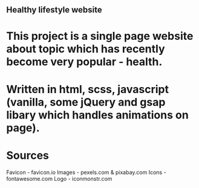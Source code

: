 ## Healthy lifestyle website

# This project is a single page website about topic which has recently become very popular - health.
# Written in html, scss, javascript (vanilla, some jQuery and gsap libary which handles animations on page).

# Sources
Favicon - favicon.io
Images - pexels.com & pixabay.com
Icons - fontawesome.com
Logo - iconmonstr.com
